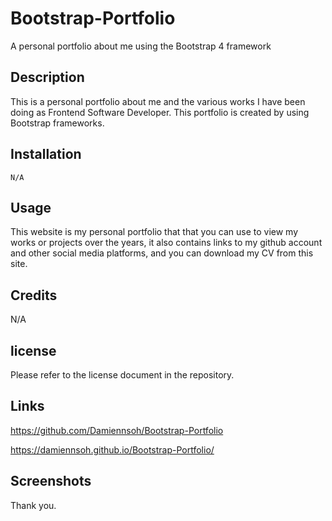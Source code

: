 # Bootstrap-Portfolio
A personal portfolio about me using the Bootstrap 4 framework

## Description
This is a personal portfolio about me and the various works I have been doing as Frontend Software Developer. This portfolio is created by using Bootstrap frameworks.

## Installation
    N/A

## Usage
This website is my personal portfolio that that you can use to view my works or projects over the years, it also contains links to my github account and other social media platforms, and you can download my CV from this site.

## Credits
N/A

## license
Please refer to the license document in the repository.

## Links
https://github.com/Damiennsoh/Bootstrap-Portfolio


https://damiennsoh.github.io/Bootstrap-Portfolio/

## Screenshots

Thank you.